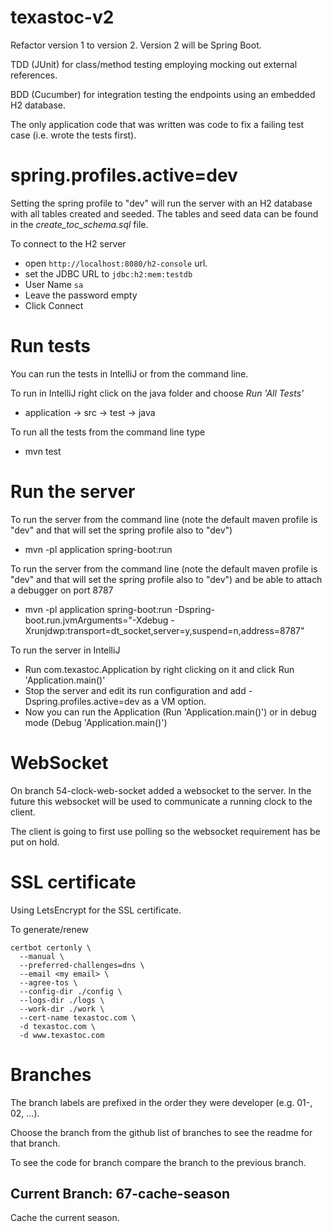 # texastoc-v2
Refactor version 1 to version 2. Version 2 will be Spring Boot.

TDD (JUnit) for class/method testing employing mocking out external references.

BDD (Cucumber) for integration testing the endpoints using an embedded H2 database.

The only application code that was written was code to fix a failing test case (i.e. wrote the tests first).

# spring.profiles.active=dev
Setting the spring profile to "dev" will run the server with an H2 database with all tables created
and seeded. The tables and seed data can be found in the *create_toc_schema.sql* file.

To connect to the H2 server
* open `http://localhost:8080/h2-console` url.
* set the JDBC URL to `jdbc:h2:mem:testdb`
* User Name `sa`
* Leave the password empty
* Click Connect

# Run tests
You can run the tests in IntelliJ or from the command line.

To run in IntelliJ right click on the java folder and choose _Run 'All Tests'_
* application -> src -> test -> java

To run all the tests from the command line type
* mvn test

# Run the server
To run the server from the command line (note the default maven profile is "dev" and that will set the spring profile also to "dev")
* mvn -pl application spring-boot:run

To run the server from the command line (note the default maven profile is "dev" and that will set the spring profile also to "dev") and be able to attach a debugger on port 8787
* mvn -pl application spring-boot:run -Dspring-boot.run.jvmArguments="-Xdebug -Xrunjdwp:transport=dt_socket,server=y,suspend=n,address=8787"

To run the server in IntelliJ
* Run com.texastoc.Application by right clicking on it and click Run 'Application.main()'
* Stop the server and edit its run configuration and add -Dspring.profiles.active=dev as a VM option.
* Now you can run the Application (Run 'Application.main()') or in debug mode (Debug 'Application.main()')

# WebSocket
On branch 54-clock-web-socket added a websocket to the server. In the future this websocket
will be used to communicate a running clock to the client.

The client is going to first use polling so the websocket requirement has be put on hold.

# SSL certificate
Using LetsEncrypt for the SSL certificate.

To generate/renew

```
certbot certonly \
  --manual \
  --preferred-challenges=dns \
  --email <my email> \
  --agree-tos \
  --config-dir ./config \
  --logs-dir ./logs \
  --work-dir ./work \
  --cert-name texastoc.com \
  -d texastoc.com \
  -d www.texastoc.com
```

# Branches
The branch labels are prefixed in the order they were developer (e.g. 01-, 02, ...).

Choose the branch from the github list of branches to see the readme for that branch.

To see the code for branch compare the branch to the previous branch.

## Current Branch: 67-cache-season
Cache the current season.
